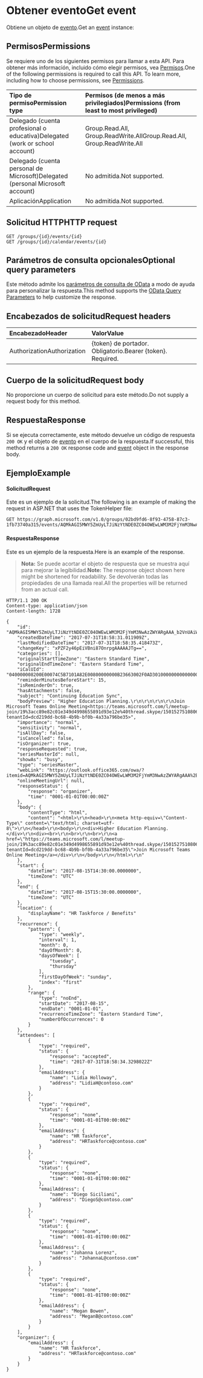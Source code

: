 # <a name="get-event"></a><span data-ttu-id="561e9-101">Obtener evento</span><span class="sxs-lookup"><span data-stu-id="561e9-101">Get event</span></span>
<span data-ttu-id="561e9-102">Obtiene un objeto de [evento](../resources/event.md).</span><span class="sxs-lookup"><span data-stu-id="561e9-102">Get an [event](../resources/event.md) instance:</span></span>

## <a name="permissions"></a><span data-ttu-id="561e9-103">Permisos</span><span class="sxs-lookup"><span data-stu-id="561e9-103">Permissions</span></span>
<span data-ttu-id="561e9-p101">Se requiere uno de los siguientes permisos para llamar a esta API. Para obtener más información, incluido cómo elegir permisos, vea [Permisos](../../../concepts/permissions_reference.md).</span><span class="sxs-lookup"><span data-stu-id="561e9-p101">One of the following permissions is required to call this API. To learn more, including how to choose permissions, see [Permissions](../../../concepts/permissions_reference.md).</span></span>

|<span data-ttu-id="561e9-106">Tipo de permiso</span><span class="sxs-lookup"><span data-stu-id="561e9-106">Permission type</span></span>      | <span data-ttu-id="561e9-107">Permisos (de menos a más privilegiados)</span><span class="sxs-lookup"><span data-stu-id="561e9-107">Permissions (from least to most privileged)</span></span>              |
|:--------------------|:---------------------------------------------------------|
|<span data-ttu-id="561e9-108">Delegado (cuenta profesional o educativa)</span><span class="sxs-lookup"><span data-stu-id="561e9-108">Delegated (work or school account)</span></span> | <span data-ttu-id="561e9-109">Group.Read.All, Group.ReadWrite.All</span><span class="sxs-lookup"><span data-stu-id="561e9-109">Group.Read.All, Group.ReadWrite.All</span></span>    |
|<span data-ttu-id="561e9-110">Delegado (cuenta personal de Microsoft)</span><span class="sxs-lookup"><span data-stu-id="561e9-110">Delegated (personal Microsoft account)</span></span> | <span data-ttu-id="561e9-111">No admitida.</span><span class="sxs-lookup"><span data-stu-id="561e9-111">Not supported.</span></span>    |
|<span data-ttu-id="561e9-112">Aplicación</span><span class="sxs-lookup"><span data-stu-id="561e9-112">Application</span></span> | <span data-ttu-id="561e9-113">No admitida.</span><span class="sxs-lookup"><span data-stu-id="561e9-113">Not supported.</span></span> |

## <a name="http-request"></a><span data-ttu-id="561e9-114">Solicitud HTTP</span><span class="sxs-lookup"><span data-stu-id="561e9-114">HTTP request</span></span>
<!-- { "blockType": "ignored" } -->
```http
GET /groups/{id}/events/{id}
GET /groups/{id}/calendar/events/{id}
```

## <a name="optional-query-parameters"></a><span data-ttu-id="561e9-115">Parámetros de consulta opcionales</span><span class="sxs-lookup"><span data-stu-id="561e9-115">Optional query parameters</span></span>
<span data-ttu-id="561e9-116">Este método admite los [parámetros de consulta de OData](../../../concepts/query_parameters.md) a modo de ayuda para personalizar la respuesta.</span><span class="sxs-lookup"><span data-stu-id="561e9-116">This method supports the [OData Query Parameters](../../../concepts/query_parameters.md) to help customize the response.</span></span>

## <a name="request-headers"></a><span data-ttu-id="561e9-117">Encabezados de solicitud</span><span class="sxs-lookup"><span data-stu-id="561e9-117">Request headers</span></span>
| <span data-ttu-id="561e9-118">Encabezado</span><span class="sxs-lookup"><span data-stu-id="561e9-118">Header</span></span>       | <span data-ttu-id="561e9-119">Valor</span><span class="sxs-lookup"><span data-stu-id="561e9-119">Value</span></span> |
|:---------------|:--------|
| <span data-ttu-id="561e9-120">Authorization</span><span class="sxs-lookup"><span data-stu-id="561e9-120">Authorization</span></span>  | <span data-ttu-id="561e9-p102">{token} de portador. Obligatorio.</span><span class="sxs-lookup"><span data-stu-id="561e9-p102">Bearer {token}. Required.</span></span>  |

## <a name="request-body"></a><span data-ttu-id="561e9-123">Cuerpo de la solicitud</span><span class="sxs-lookup"><span data-stu-id="561e9-123">Request body</span></span>
<span data-ttu-id="561e9-124">No proporcione un cuerpo de solicitud para este método.</span><span class="sxs-lookup"><span data-stu-id="561e9-124">Do not supply a request body for this method.</span></span>

## <a name="response"></a><span data-ttu-id="561e9-125">Respuesta</span><span class="sxs-lookup"><span data-stu-id="561e9-125">Response</span></span>
<span data-ttu-id="561e9-126">Si se ejecuta correctamente, este método devuelve un código de respuesta `200 OK` y el objeto de [evento](../resources/event.md) en el cuerpo de la respuesta.</span><span class="sxs-lookup"><span data-stu-id="561e9-126">If successful, this method returns a `200 OK` response code and [event](../resources/event.md) object in the response body.</span></span>

## <a name="example"></a><span data-ttu-id="561e9-127">Ejemplo</span><span class="sxs-lookup"><span data-stu-id="561e9-127">Example</span></span>
#### <a name="request"></a><span data-ttu-id="561e9-128">Solicitud</span><span class="sxs-lookup"><span data-stu-id="561e9-128">Request</span></span>
<span data-ttu-id="561e9-129">Este es un ejemplo de la solicitud.</span><span class="sxs-lookup"><span data-stu-id="561e9-129">The following is an example of making the request in ASP.NET that uses the TokenHelper file:</span></span>
<!-- {
  "blockType": "request",
  "name": "get_group_event"
}-->
```http
GET https://graph.microsoft.com/v1.0/groups/02bd9fd6-8f93-4758-87c3-1fb73740a315/events/AQMkAGI5MWY5ZmUyLTJiNzYtNDE0ZC04OWEwLWM3M2FjYmM3NwAzZWYARgAAA_b2VnUAiWNLj0xeSOs499YHAMT2RdsuOqRIlQZ4vOzp66YAAAIBDQAAAMT2RdsuOqRIlQZ4vOzp66YAAAIJOgAAAA==
```

#### <a name="response"></a><span data-ttu-id="561e9-130">Respuesta</span><span class="sxs-lookup"><span data-stu-id="561e9-130">Response</span></span>
<span data-ttu-id="561e9-131">Este es un ejemplo de la respuesta.</span><span class="sxs-lookup"><span data-stu-id="561e9-131">Here is an example of the response.</span></span>
><span data-ttu-id="561e9-132">**Nota:** Se puede acortar el objeto de respuesta que se muestra aquí para mejorar la legibilidad.</span><span class="sxs-lookup"><span data-stu-id="561e9-132">**Note:** The response object shown here might be shortened for readability.</span></span> <span data-ttu-id="561e9-133">Se devolverán todas las propiedades de una llamada real.</span><span class="sxs-lookup"><span data-stu-id="561e9-133">All the properties will be returned from an actual call.</span></span>

<!-- {
  "blockType": "response",
  "truncated": true,
  "@odata.type": "microsoft.graph.event"
} -->
```http
HTTP/1.1 200 OK
Content-type: application/json
Content-length: 1728

{
    "id": "AQMkAGI5MWY5ZmUyLTJiNzYtNDE0ZC04OWEwLWM3M2FjYmM3NwAzZWYARgAAA_b2VnUAiWNLj0xeSOs499YHAMT2RdsuOqRIlQZ4vOzp66YAAAIBDQAAAMT2RdsuOqRIlQZ4vOzp66YAAAIJOgAAAA==",
    "createdDateTime": "2017-07-31T18:58:31.011909Z",
    "lastModifiedDateTime": "2017-07-31T18:58:35.418473Z",
    "changeKey": "xPZF2y46pEiVBni87OnrpgAAAAAJTg==",
    "categories": [],
    "originalStartTimeZone": "Eastern Standard Time",
    "originalEndTimeZone": "Eastern Standard Time",
    "iCalUId": "040000008200E00074C5B7101A82E00800000000B23663002F0AD301000000000000000010000000B7C936D4C2FEC749824EE24B2FD7DA62",
    "reminderMinutesBeforeStart": 15,
    "isReminderOn": true,
    "hasAttachments": false,
    "subject": "Continuing Education Sync",
    "bodyPreview": "Higher Education Planning.\r\n\r\n\r\n\r\nJoin Microsoft Teams Online Meeting<https://teams.microsoft.com/l/meetup-join/19%3acc89e82c01e349d4998655891d93e12e%40thread.skype/1501527510806?tenantId=dcd219dd-bc68-4b9b-bf0b-4a33a796be35>",
    "importance": "normal",
    "sensitivity": "normal",
    "isAllDay": false,
    "isCancelled": false,
    "isOrganizer": true,
    "responseRequested": true,
    "seriesMasterId": null,
    "showAs": "busy",
    "type": "seriesMaster",
    "webLink": "https://outlook.office365.com/owa/?itemid=AQMkAGI5MWY5ZmUyLTJiNzYtNDE0ZC04OWEwLWM3M2FjYmM3NwAzZWYARgAAA%2Bb2VnUAiWNLj0xeSOs499YHAMT2RdsuOqRIlQZ4vOzp66YAAAIBDQAAAMT2RdsuOqRIlQZ4vOzp66YAAAIJOgAAAA%3D%3D&exvsurl=1&path=/calendar/item",
    "onlineMeetingUrl": null,
    "responseStatus": {
        "response": "organizer",
        "time": "0001-01-01T00:00:00Z"
    },
    "body": {
        "contentType": "html",
        "content": "<html>\r\n<head>\r\n<meta http-equiv=\"Content-Type\" content=\"text/html; charset=utf-8\">\r\n</head>\r\n<body>\r\n<div>Higher Education Planning.</div>\r\n<div><br>\r\n<br>\r\n<br>\r\n<a href=\"https://teams.microsoft.com/l/meetup-join/19%3acc89e82c01e349d4998655891d93e12e%40thread.skype/1501527510806?tenantId=dcd219dd-bc68-4b9b-bf0b-4a33a796be35\">Join Microsoft Teams Online Meeting</a></div>\r\n</body>\r\n</html>\r\n"
    },
    "start": {
        "dateTime": "2017-08-15T14:30:00.0000000",
        "timeZone": "UTC"
    },
    "end": {
        "dateTime": "2017-08-15T15:30:00.0000000",
        "timeZone": "UTC"
    },
    "location": {
        "displayName": "HR Taskforce / Benefits"
    },
    "recurrence": {
        "pattern": {
            "type": "weekly",
            "interval": 1,
            "month": 0,
            "dayOfMonth": 0,
            "daysOfWeek": [
                "tuesday",
                "thursday"
            ],
            "firstDayOfWeek": "sunday",
            "index": "first"
        },
        "range": {
            "type": "noEnd",
            "startDate": "2017-08-15",
            "endDate": "0001-01-01",
            "recurrenceTimeZone": "Eastern Standard Time",
            "numberOfOccurrences": 0
        }
    },
    "attendees": [
        {
            "type": "required",
            "status": {
                "response": "accepted",
                "time": "2017-07-31T18:58:34.3298022Z"
            },
            "emailAddress": {
                "name": "Lidia Holloway",
                "address": "LidiaH@contoso.com"
            }
        },
        {
            "type": "required",
            "status": {
                "response": "none",
                "time": "0001-01-01T00:00:00Z"
            },
            "emailAddress": {
                "name": "HR Taskforce",
                "address": "HRTaskforce@contoso.com"
            }
        },
        {
            "type": "required",
            "status": {
                "response": "none",
                "time": "0001-01-01T00:00:00Z"
            },
            "emailAddress": {
                "name": "Diego Siciliani",
                "address": "DiegoS@contoso.com"
            }
        },
        {
            "type": "required",
            "status": {
                "response": "none",
                "time": "0001-01-01T00:00:00Z"
            },
            "emailAddress": {
                "name": "Johanna Lorenz",
                "address": "JohannaL@contoso.com"
            }
        },
        {
            "type": "required",
            "status": {
                "response": "none",
                "time": "0001-01-01T00:00:00Z"
            },
            "emailAddress": {
                "name": "Megan Bowen",
                "address": "MeganB@contoso.com"
            }
        }
    ],
    "organizer": {
        "emailAddress": {
            "name": "HR Taskforce",
            "address": "HRTaskforce@contoso.com"
        }
    }
}
```

<!-- uuid: 8fcb5dbc-d5aa-4681-8e31-b001d5168d79
2015-10-25 14:57:30 UTC -->
<!-- {
  "type": "#page.annotation",
  "description": "Get event",
  "keywords": "",
  "section": "documentation",
  "tocPath": ""
}-->
